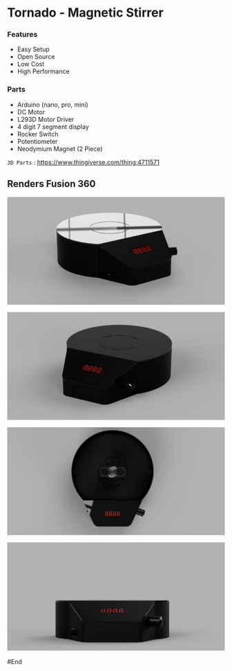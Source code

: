 # Tornado - Magnetic Stirrer

### Features

- Easy Setup
- Open Source
- Low Cost
- High Performance

### Parts

- Arduino (nano, pro, mini)
- DC Motor
- L293D Motor Driver
- 4 digit 7 segment display
- Rocker Switch
- Potentiometer
- Neodymium Magnet (2 Piece)

`3D Parts` : <https://www.thingiverse.com/thing:4711571>

## Renders Fusion 360

![](https://raw.githubusercontent.com/huseyintamer/Tornado/main/Images/Tornado-14H.png)

![](https://raw.githubusercontent.com/huseyintamer/Tornado/main/Images/Tornado-13H.png)

![](https://raw.githubusercontent.com/huseyintamer/Tornado/main/Images/Tornado-15H.png)

![](https://github.com/huseyintamer/Tornado/blob/main/Images/Tornado-12H.png)

#End
